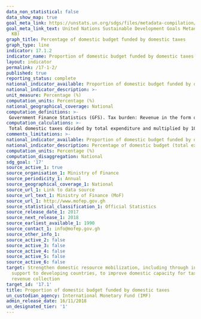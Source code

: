 ```yaml
---
data_non_statistical: false
data_show_map: true
goal_meta_link: https://unstats.un.org/sdgs/files/metadata-compilation/Metadata-Goal-17.pdf
goal_meta_link_text: United Nations Sustainable Development Goals Metadata (PDF 469
  KB)
graph_title: Percentage of domestic budget funded by domestic taxes
graph_type: line
indicator: 17.1.2
indicator_name: Proportion of domestic budget funded by domestic taxes
layout: indicator
permalink: /17-1-2/
published: true
reporting_status: complete
national_indicator_available: Proportion of domestic budget funded by domestic taxes
national_indicator_description: >-
unit_measure: Percentage (%)
computation_units: Percentage (%)
national_geographical_coverage: National
computation_definitions: >-
 Government Finance Statistics (GFS). Tax burden: Revenue in the form of taxes as defined under GFS code 11 as a share of total revenue.  In GFS, taxes are classified into six major categories: (i) taxes on income, profits, and capital gains; (ii) taxes on payroll and workforce; (iii) taxes on property; (iv) taxes on goods and services; (v) taxes on international trade and transactions; and (vi) other taxes. Tax burden concept may be disaggregated into the complementary concepts of 'direct taxes' and 'indirect taxes'. both concepts can be calculated using the detailed GFS revenue classifications specified in the UN metadata. “Direct taxes” that take into account individual circumstances of taxpayers (e.g., taxes on individual and corporate income). “Indirect taxes” or taxes that do not take into account individual circumstances of taxpayers (e.g., taxes imposed on goods and services), which can be calculated from the following detailed GFS revenue classifications. Tax burden is directly related to the wider concept of fiscal burden, which can be derived from combining two GFS Manual (GFSM) 2014 revenue codes: code 11 Taxes plus code 12, Social Contributions or, alternatively 11+121+122.
computation_calculations: >-
 Total domestic taxes divided by total expenditure and multiplied by 100
comments_limitations: >-
national_indicator_available: Proportion of domestic budget funded by domestic taxes
national_indicator_description: Percentage of domestic budget (total expenditure) funded by domestic taxes
computation_units: Percentage (%)
computation_disaggregation: National
sdg_goal: '17'
source_active_1: true
source_organisation_1: Ministry of Finance
source_periodicity_1: Annual 
source_geographical_coverage_1: National
source_url_1: Link to data source
source_url_text_1: Ministry of Finance (MoF)
source_url_1: http://www.mofep.gov.gh
source_statistical_classification_1: Official Statistics
source_release_date_1: 2017
source_next_release_1: 2018
source_earliest_available_1: 1990
source_contact_1: info@mofep.gov.gh
source_other_info_1:
source_active_2: false
source_active_3: false
source_active_4: false
source_active_5: false
source_active_6: false
target: Strengthen domestic resource mobilization, including through international
  support to developing countries, to improve domestic capacity for tax and other
  revenue collection
target_id: '17.1'
title: Proportion of domestic budget funded by domestic taxes
un_custodian_agency: International Monetary Fund (IMF)
admin_release_date: 16/11/2018
un_designated_tier: '1'
---
```

